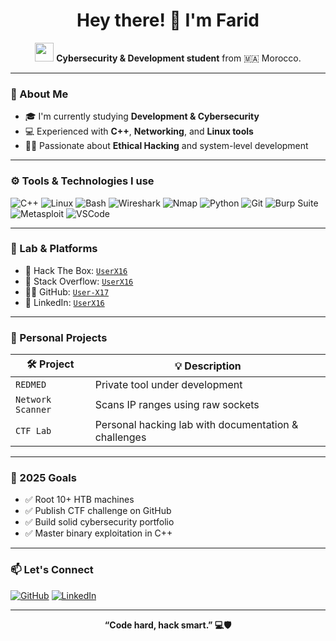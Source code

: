 <h1 align="center">Hey there! 👋 I'm Farid</h1>

<p align="center">
  <img src="https://emojis.slackmojis.com/emojis/images/1531849430/4246/blob-sunglasses.gif?1531849430" width="30"/>
  <strong>Cybersecurity & Development student</strong> from 🇲🇦 Morocco.
</p>

---

### 🧠 About Me

- 🎓 I'm currently studying **Development & Cybersecurity**
- 💻 Experienced with **C++**, **Networking**, and **Linux tools**
- 🕵️‍♂️ Passionate about **Ethical Hacking** and system-level development

---

### ⚙️ Tools & Technologies I use

<p>
  <img alt="C++" src="https://img.shields.io/badge/-C++-00599C?style=flat-square&logo=c%2b%2b&logoColor=white" />
  <img alt="Linux" src="https://img.shields.io/badge/-Linux-FCC624?style=flat-square&logo=linux&logoColor=black" />
  <img alt="Bash" src="https://img.shields.io/badge/-Bash-4EAA25?style=flat-square&logo=gnu-bash&logoColor=white" />
  <img alt="Wireshark" src="https://img.shields.io/badge/-Wireshark-1679A7?style=flat-square&logo=wireshark&logoColor=white" />
  <img alt="Nmap" src="https://img.shields.io/badge/-Nmap-00457C?style=flat-square" />
  <img alt="Python" src="https://img.shields.io/badge/-Python-3776AB?style=flat-square&logo=python&logoColor=white" />
  <img alt="Git" src="https://img.shields.io/badge/-Git-F05032?style=flat-square&logo=git&logoColor=white" />
  <img alt="Burp Suite" src="https://img.shields.io/badge/-Burp_Suite-FF6F00?style=flat-square" />
  <img alt="Metasploit" src="https://img.shields.io/badge/-Metasploit-0f0f0f?style=flat-square" />
  <img alt="VSCode" src="https://img.shields.io/badge/-VS_Code-007ACC?style=flat-square&logo=visual-studio-code&logoColor=white" />
</p>

---

### 🧪 Lab & Platforms

- 🔐 Hack The Box: [`UserX16`](https://app.hackthebox.com/profile/UserX16)
- 💬 Stack Overflow: [`UserX16`](https://stackoverflow.com/users/your-id)
- 👨‍💻 GitHub: [`User-X17`](https://github.com/User-X17)
- 💼 LinkedIn: [`UserX16`](https://www.linkedin.com/in/UserX16)

---

### 🚧 Personal Projects

| 🛠 Project | 💡 Description |
|-----------|----------------|
| `REDMED` | Private tool under development |
| `Network Scanner` | Scans IP ranges using raw sockets |
| `CTF Lab` | Personal hacking lab with documentation & challenges |

---

### 🎯 2025 Goals

- ✅ Root 10+ HTB machines
- ✅ Publish CTF challenge on GitHub
- ✅ Build solid cybersecurity portfolio
- ✅ Master binary exploitation in C++

---

### 📫 Let's Connect

<p>
  <a href="https://github.com/User-X17"><img alt="GitHub" src="https://img.shields.io/badge/GitHub-181717?style=for-the-badge&logo=github&logoColor=white" /></a>
  <a href="https://www.linkedin.com/in/UserX16"><img alt="LinkedIn" src="https://img.shields.io/badge/LinkedIn-0A66C2?style=for-the-badge&logo=linkedin&logoColor=white" /></a>
</p>

---

<p align="center"><b>“Code hard, hack smart.” 💻🛡️</b></p>
